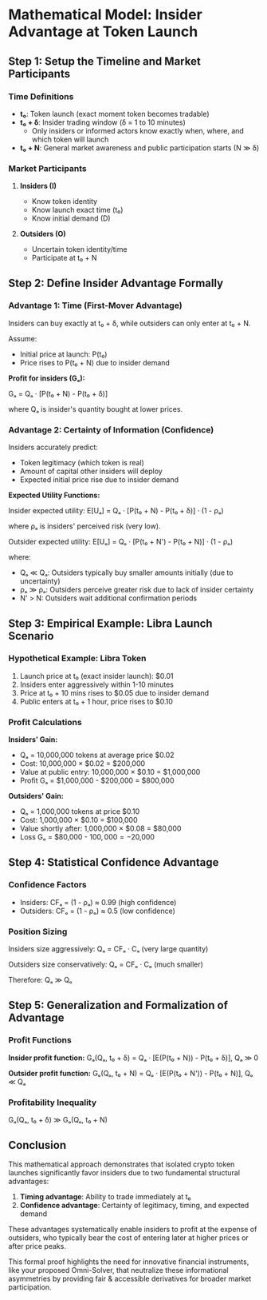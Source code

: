 # Mathematical Model: Insider Advantage at Token Launch

## Step 1: Setup the Timeline and Market Participants

### Time Definitions

- **t₀**: Token launch (exact moment token becomes tradable)
- **t₀ + δ**: Insider trading window (δ = 1 to 10 minutes)
  - Only insiders or informed actors know exactly when, where, and which token will launch
- **t₀ + N**: General market awareness and public participation starts (N ≫ δ)

### Market Participants

1. **Insiders (I)**
   - Know token identity
   - Know launch exact time (t₀)
   - Know initial demand (D)

2. **Outsiders (O)**
   - Uncertain token identity/time
   - Participate at t₀ + N

## Step 2: Define Insider Advantage Formally

### Advantage 1: Time (First-Mover Advantage)

Insiders can buy exactly at t₀ + δ, while outsiders can only enter at t₀ + N.

Assume:
- Initial price at launch: P(t₀)
- Price rises to P(t₀ + N) due to insider demand

**Profit for insiders (Gₐ):**

Gₐ = Qₐ · [P(t₀ + N) - P(t₀ + δ)]

where Qₐ is insider's quantity bought at lower prices.

### Advantage 2: Certainty of Information (Confidence)

Insiders accurately predict:
- Token legitimacy (which token is real)
- Amount of capital other insiders will deploy
- Expected initial price rise due to insider demand

**Expected Utility Functions:**

Insider expected utility:
E[Uₐ] = Qₐ · [P(t₀ + N) - P(t₀ + δ)] · (1 - ρₐ)

where ρₐ is insiders' perceived risk (very low).

Outsider expected utility:
E[Uₒ] = Qₒ · [P(t₀ + N') - P(t₀ + N)] · (1 - ρₒ)

where:
- Qₒ ≪ Qₐ: Outsiders typically buy smaller amounts initially (due to uncertainty)
- ρₒ ≫ ρₐ: Outsiders perceive greater risk due to lack of insider certainty
- N' > N: Outsiders wait additional confirmation periods

## Step 3: Empirical Example: Libra Launch Scenario

### Hypothetical Example: Libra Token

1. Launch price at t₀ (exact insider launch): $0.01
2. Insiders enter aggressively within 1-10 minutes
3. Price at t₀ + 10 mins rises to $0.05 due to insider demand
4. Public enters at t₀ + 1 hour, price rises to $0.10

### Profit Calculations

**Insiders' Gain:**
- Qₐ = 10,000,000 tokens at average price $0.02
- Cost: 10,000,000 × $0.02 = $200,000
- Value at public entry: 10,000,000 × $0.10 = $1,000,000
- Profit Gₐ = $1,000,000 - $200,000 = $800,000

**Outsiders' Gain:**
- Qₒ = 1,000,000 tokens at price $0.10
- Cost: 1,000,000 × $0.10 = $100,000
- Value shortly after: 1,000,000 × $0.08 = $80,000
- Loss Gₒ = $80,000 - $100,000 = -$20,000

## Step 4: Statistical Confidence Advantage

### Confidence Factors

- Insiders: CFₐ = (1 - ρₐ) ≈ 0.99 (high confidence)
- Outsiders: CFₒ = (1 - ρₒ) ≈ 0.5 (low confidence)

### Position Sizing

Insiders size aggressively:
Qₐ = CFₐ · Cₐ (very large quantity)

Outsiders size conservatively:
Qₒ = CFₒ · Cₒ (much smaller)

Therefore: Qₐ ≫ Qₒ

## Step 5: Generalization and Formalization of Advantage

### Profit Functions

**Insider profit function:**
Gₐ(Qₐ, t₀ + δ) = Qₐ · [E(P(t₀ + N)) - P(t₀ + δ)], Qₐ ≫ 0

**Outsider profit function:**
Gₒ(Qₒ, t₀ + N) = Qₒ · [E(P(t₀ + N')) - P(t₀ + N)], Qₒ ≪ Qₐ

### Profitability Inequality
Gₐ(Qₐ, t₀ + δ) ≫ Gₒ(Qₒ, t₀ + N)

## Conclusion

This mathematical approach demonstrates that isolated crypto token launches significantly favor insiders due to two fundamental structural advantages:

1. **Timing advantage**: Ability to trade immediately at t₀
2. **Confidence advantage**: Certainty of legitimacy, timing, and expected demand

These advantages systematically enable insiders to profit at the expense of outsiders, who typically bear the cost of entering later at higher prices or after price peaks.

This formal proof highlights the need for innovative financial instruments, like your proposed Omni-Solver, that neutralize these informational asymmetries by providing fair & accessible derivatives for broader market participation.